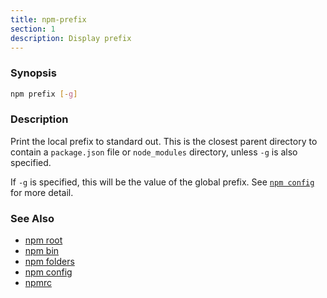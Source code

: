 ```yaml
---
title: npm-prefix
section: 1
description: Display prefix
---
```


### Synopsis

```bash
npm prefix [-g]
```

### Description

Print the local prefix to standard out. This is the closest parent directory
to contain a `package.json` file or `node_modules` directory, unless `-g` is
also specified.

If `-g` is specified, this will be the value of the global prefix. See
[`npm config`](/commands/npm-config) for more detail.

### See Also

* [npm root](/commands/npm-root)
* [npm bin](/commands/npm-bin)
* [npm folders](/configuring-npm/folders)
* [npm config](/commands/npm-config)
* [npmrc](/configuring-npm/npmrc)
